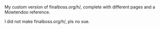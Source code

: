 My custom version of finalboss.org/h/, complete with different pages and a Mowtendoo reference.

I did not make finalboss.org/h/, pls no sue.
